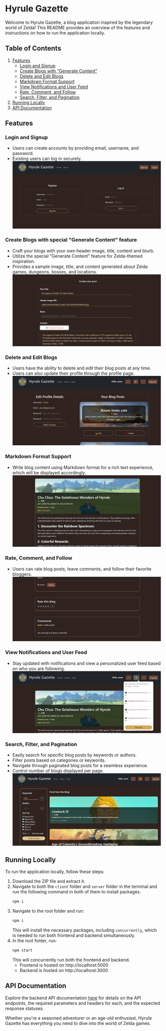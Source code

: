 # Hyrule Gazette

Welcome to Hyrule Gazette, a blog application inspired by the legendary world of Zelda! This README provides an overview of the features and instructions on how to run the application locally.

## Table of Contents
1. [Features](#features)
    - [Login and Signup](#login-and-signup)
    - [Create Blogs with "Generate Content"](#create-blogs-with-generate-content)
    - [Delete and Edit Blogs](#delete-and-edit-blogs)
    - [Markdown Format Support](#markdown-format-support)
    - [View Notifications and User Feed](#view-notifications-and-user-feed)
    - [Rate, Comment, and Follow](#rate-comment-and-follow)
    - [Search, Filter, and Pagination](#search-filter-and-pagination)
2. [Running Locally](#running-locally)
3. [API Documentation](#api-documentation)

## Features

### Login and Signup
- Users can create accounts by providing email, username, and password.
- Existing users can log in securely.
![Login_Signup_Forms](image.png)

### Create Blogs with special "Generate Content" feature
- Craft your blogs with your own header image, title, content and blurb.
- Utilize the special "Generate Content" feature for Zelda-themed inspiration.
- Provides a sample image, title, and content generated about Zelda games, dungeons, bosses, and locations.
![AddingPost](image-1.png)

### Delete and Edit Blogs
- Users have the ability to delete and edit their blog posts at any time.
- Users can also update their profile through the profile page.
![Profile](image-2.png)

### Markdown Format Support
- Write blog content using Markdown format for a rich text experience, which will be displayed accordingly.
![DisplayBlog](image-3.png)

### Rate, Comment, and Follow
- Users can rate blog posts, leave comments, and follow their favorite bloggers.
![RateCommentFollow](image-4.png)

### View Notifications and User Feed
- Stay updated with notifications and view a personalized user feed based on who you are following.
![Notifs](image-5.png)


### Search, Filter, and Pagination
- Easily search for specific blog posts by keywords or authors.
- Filter posts based on categories or keywords.
- Navigate through paginated blog posts for a seamless experience.
- Control number of blogs displayed per page.
![SearchFilter](image-6.png)

## Running Locally

To run the application locally, follow these steps:

1. Download the ZIP file and extract it.
2. Navigate to both the `client` folder and `server` folder in the terminal and run the following command in both of them to install packages.
   ```bash
   npm i
   ```
3. Navigate to the root folder and run:
   ```bash
   npm i
   ```
   This will install the necessary packages, including `concurrently`, which is needed to run both frontend and backend simultaneously.
4. In the root folder, run:
   ```bash
   npm start
   ```
   This will concurrently run both the frontend and backend.
   - Frontend is hosted on http://localhost:5000
   - Backend is hosted on http://localhost:3000

## API Documentation

Explore the backend API documentation [here](https://documenter.getpostman.com/view/30902915/2s9YXk4M4F) for details on the API endpoints, the required parameters and headers for each, and the expected response statuses.

Whether you're a seasoned adventurer or an age-old enthusiast, Hyrule Gazette has everything you need to dive into the world of Zelda games.